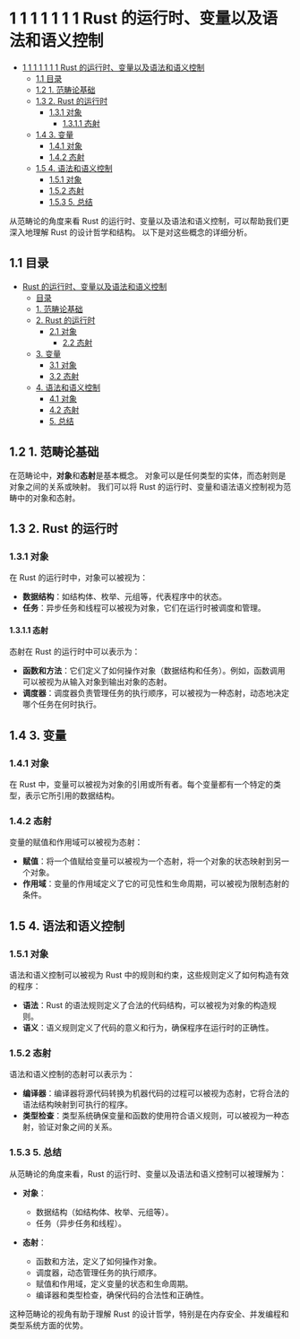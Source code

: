 # 1 1 1 1 1 1 1 Rust 的运行时、变量以及语法和语义控制

<!-- TOC START -->
- [1 1 1 1 1 1 1 Rust 的运行时、变量以及语法和语义控制](#1-1-1-1-1-1-1-rust-的运行时、变量以及语法和语义控制)
  - [1.1 目录](#目录)
  - [1.2 1. 范畴论基础](#1-范畴论基础)
  - [1.3 2. Rust 的运行时](#2-rust-的运行时)
    - [1.3.1 对象](#对象)
      - [1.3.1.1 态射](#态射)
  - [1.4 3. 变量](#3-变量)
    - [1.4.1 对象](#对象)
    - [1.4.2 态射](#态射)
  - [1.5 4. 语法和语义控制](#4-语法和语义控制)
    - [1.5.1 对象](#对象)
    - [1.5.2 态射](#态射)
    - [1.5.3 5. 总结](#5-总结)
<!-- TOC END -->

从范畴论的角度来看 Rust 的运行时、变量以及语法和语义控制，可以帮助我们更深入地理解 Rust 的设计哲学和结构。
以下是对这些概念的详细分析。

## 1.1 目录

- [Rust 的运行时、变量以及语法和语义控制](#rust-的运行时变量以及语法和语义控制)
  - [目录](#目录)
  - [1. 范畴论基础](#1-范畴论基础)
  - [2. Rust 的运行时](#2-rust-的运行时)
    - [2.1 对象](#21-对象)
      - [2.2 态射](#22-态射)
  - [3. 变量](#3-变量)
    - [3.1 对象](#31-对象)
    - [3.2 态射](#32-态射)
  - [4. 语法和语义控制](#4-语法和语义控制)
    - [4.1 对象](#41-对象)
    - [4.2 态射](#42-态射)
    - [5. 总结](#5-总结)

## 1.2 1. 范畴论基础

在范畴论中，**对象**和**态射**是基本概念。
对象可以是任何类型的实体，而态射则是对象之间的关系或映射。
我们可以将 Rust 的运行时、变量和语法语义控制视为范畴中的对象和态射。

## 1.3 2. Rust 的运行时

### 1.3.1 对象

在 Rust 的运行时中，对象可以被视为：

- **数据结构**：如结构体、枚举、元组等，代表程序中的状态。
- **任务**：异步任务和线程可以被视为对象，它们在运行时被调度和管理。

#### 1.3.1.1 态射

态射在 Rust 的运行时中可以表示为：

- **函数和方法**：它们定义了如何操作对象（数据结构和任务）。例如，函数调用可以被视为从输入对象到输出对象的态射。
- **调度器**：调度器负责管理任务的执行顺序，可以被视为一种态射，动态地决定哪个任务在何时执行。

## 1.4 3. 变量

### 1.4.1 对象

在 Rust 中，变量可以被视为对象的引用或所有者。每个变量都有一个特定的类型，表示它所引用的数据结构。

### 1.4.2 态射

变量的赋值和作用域可以被视为态射：

- **赋值**：将一个值赋给变量可以被视为一个态射，将一个对象的状态映射到另一个对象。
- **作用域**：变量的作用域定义了它的可见性和生命周期，可以被视为限制态射的条件。

## 1.5 4. 语法和语义控制

### 1.5.1 对象

语法和语义控制可以被视为 Rust 中的规则和约束，这些规则定义了如何构造有效的程序：

- **语法**：Rust 的语法规则定义了合法的代码结构，可以被视为对象的构造规则。
- **语义**：语义规则定义了代码的意义和行为，确保程序在运行时的正确性。

### 1.5.2 态射

语法和语义控制的态射可以表示为：

- **编译器**：编译器将源代码转换为机器代码的过程可以被视为态射，它将合法的语法结构映射到可执行的程序。
- **类型检查**：类型系统确保变量和函数的使用符合语义规则，可以被视为一种态射，验证对象之间的关系。

### 1.5.3 5. 总结

从范畴论的角度来看，Rust 的运行时、变量以及语法和语义控制可以被理解为：

- **对象**：
  - 数据结构（如结构体、枚举、元组等）。
  - 任务（异步任务和线程）。

- **态射**：
  - 函数和方法，定义了如何操作对象。
  - 调度器，动态管理任务的执行顺序。
  - 赋值和作用域，定义变量的状态和生命周期。
  - 编译器和类型检查，确保代码的合法性和正确性。

这种范畴论的视角有助于理解 Rust 的设计哲学，特别是在内存安全、并发编程和类型系统方面的优势。
